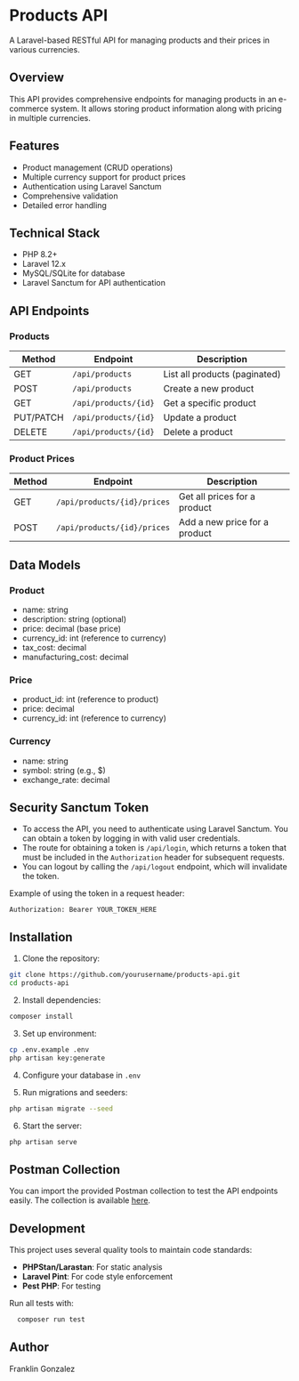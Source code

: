 # Products API

A Laravel-based RESTful API for managing products and their prices in various currencies.

## Overview

This API provides comprehensive endpoints for managing products in an e-commerce system. It allows storing product information along with pricing in multiple currencies.

## Features

- Product management (CRUD operations)
- Multiple currency support for product prices
- Authentication using Laravel Sanctum
- Comprehensive validation
- Detailed error handling

## Technical Stack

- PHP 8.2+
- Laravel 12.x
- MySQL/SQLite for database
- Laravel Sanctum for API authentication

## API Endpoints

### Products

| Method | Endpoint | Description |
|--------|----------|-------------|
| GET | `/api/products` | List all products (paginated) |
| POST | `/api/products` | Create a new product |
| GET | `/api/products/{id}` | Get a specific product |
| PUT/PATCH | `/api/products/{id}` | Update a product |
| DELETE | `/api/products/{id}` | Delete a product |

### Product Prices

| Method | Endpoint | Description |
|--------|----------|-------------|
| GET | `/api/products/{id}/prices` | Get all prices for a product |
| POST | `/api/products/{id}/prices` | Add a new price for a product |

## Data Models

### Product
- name: string
- description: string (optional)
- price: decimal (base price)
- currency_id: int (reference to currency)
- tax_cost: decimal
- manufacturing_cost: decimal

### Price
- product_id: int (reference to product)
- price: decimal
- currency_id: int (reference to currency)

### Currency
- name: string
- symbol: string (e.g., $)
- exchange_rate: decimal

## Security Sanctum Token

- To access the API, you need to authenticate using Laravel Sanctum. You can obtain a token by logging in with valid user credentials.
- The route for obtaining a token is `/api/login`, which returns a token that must be included in the `Authorization` header for subsequent requests.
- You can logout by calling the `/api/logout` endpoint, which will invalidate the token.

Example of using the token in a request header:
```http
Authorization: Bearer YOUR_TOKEN_HERE
```

## Installation

1. Clone the repository:
```bash
git clone https://github.com/yourusername/products-api.git
cd products-api
```

2. Install dependencies:
```bash
composer install
```

3. Set up environment:
```bash
cp .env.example .env
php artisan key:generate
```

4. Configure your database in `.env`

5. Run migrations and seeders:
```bash
php artisan migrate --seed
```

6. Start the server:
```bash
php artisan serve
```

## Postman Collection
You can import the provided Postman collection to test the API endpoints easily. The collection is available
[here](https://github.com/franklinogf/products-api/blob/master/postman-collection.json).

## Development

This project uses several quality tools to maintain code standards:

- **PHPStan/Larastan**: For static analysis
- **Laravel Pint**: For code style enforcement
- **Pest PHP**: For testing

Run all tests with:
```bash
  composer run test
```

## Author

Franklin Gonzalez
